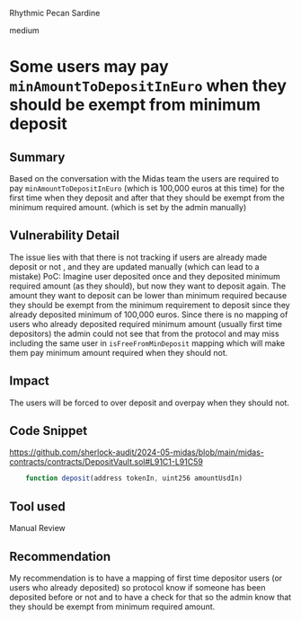 Rhythmic Pecan Sardine

medium

# Some users may pay `minAmountToDepositInEuro` when they should be exempt from minimum deposit

## Summary
Based on the conversation with the Midas team the users are required to pay `minAmountToDepositInEuro` (which is 100,000 euros at this time) for the first time when they deposit and after that they should be exempt from the minimum required amount. (which is set by the admin manually)
## Vulnerability Detail
The issue lies with that there is not tracking if users are already made deposit or not , and they are updated manually (which can lead to a mistake)
PoC:
Imagine user deposited once and they deposited minimum required amount (as they should), but now they want to deposit again. The amount they want to deposit can be lower than minimum required because they should be exempt from the minimum requirement to deposit since they already deposited minimum of 100,000 euros. Since there is no mapping of users who already deposited required minimum amount (usually first time depositors) the admin could not see that from the protocol and may miss including the same user in `isFreeFromMinDeposit` mapping which will make them pay minimum amount required when they should not.
## Impact
The users will be forced to over deposit and overpay when they should not.
## Code Snippet
https://github.com/sherlock-audit/2024-05-midas/blob/main/midas-contracts/contracts/DepositVault.sol#L91C1-L91C59
```javascript
    function deposit(address tokenIn, uint256 amountUsdIn)
```
## Tool used

Manual Review

## Recommendation
My recommendation is to have a mapping of first time depositor users (or users who already deposited) so protocol know if someone has been deposited before or not and to have a check for that so the admin know that they should be exempt from minimum required amount.